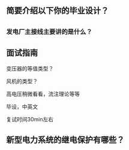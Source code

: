 ## 简要介绍以下你的毕业设计？
## 

### 发电厂主接线主要讲的是什么？

## 面试指南

变压器的等值类型？

风机的类型？

高电压稍微看看，流注理论等等

毕设，中英文

复试时间30min左右

## 新型电力系统的继电保护有哪些？